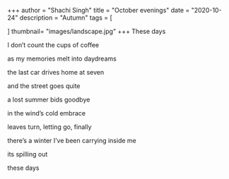 +++
author = "Shachi Singh"
title = "October evenings"
date = "2020-10-24"
description = "Autumn"
tags = [
    
]
thumbnail= "images/landscape.jpg"
+++
These days<br>

I don’t count the cups of coffee <br>

as my memories melt into daydreams<br>

the last car drives home at seven

and the street goes quite <br>

a lost summer bids goodbye<br>

in the wind’s cold embrace <br>

leaves turn, letting go, finally<br> 

there’s a winter I’ve been carrying inside me<br>

its spilling out <br>

these days


